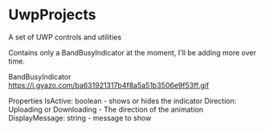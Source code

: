 # UwpProjects
A set of UWP controls and utilities

Contains only a BandBusyIndicator at the moment, I'll be adding more over time.

BandBusyIndicator
https://i.gyazo.com/ba631921317b4f8a5a51b3506e9f53ff.gif

Properties
IsActive: 
boolean - shows or hides the indicator
Direction: 
Uploading or Downloading - The direction of the animation
DisplayMessage:
string - message to show
